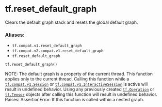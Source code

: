 <div itemscope itemtype="http://developers.google.com/ReferenceObject">
<meta itemprop="name" content="tf.reset_default_graph" />
<meta itemprop="path" content="Stable" />
</div>

# tf.reset_default_graph

Clears the default graph stack and resets the global default graph.

### Aliases:

* `tf.compat.v1.reset_default_graph`
* `tf.compat.v2.compat.v1.reset_default_graph`
* `tf.reset_default_graph`

``` python
tf.reset_default_graph()
```

<!-- Placeholder for "Used in" -->

NOTE: The default graph is a property of the current thread. This
function applies only to the current thread.  Calling this function while
a <a href="../tf/Session.md"><code>tf.compat.v1.Session</code></a> or <a href="../tf/InteractiveSession.md"><code>tf.compat.v1.InteractiveSession</code></a> is active will
result in undefined
behavior. Using any previously created <a href="../tf/Operation.md"><code>tf.Operation</code></a> or <a href="../tf/Tensor.md"><code>tf.Tensor</code></a> objects
after calling this function will result in undefined behavior.
Raises:
  AssertionError: If this function is called within a nested graph.